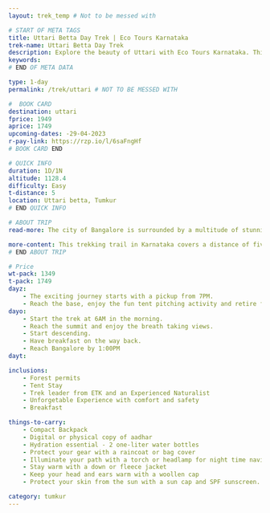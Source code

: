 ```yaml
---
layout: trek_temp # Not to be messed with

# START OF META TAGS
title: Uttari Betta Day Trek | Eco Tours Karnataka
trek-name: Uttari Betta Day Trek
description: Explore the beauty of Uttari with Eco Tours Karnataka. This trek is the perfect way to disconnect from the world and connect with nature. Book now and experience the tranquility!
keywords: 
# END OF META DATA

type: 1-day
permalink: /trek/uttari # NOT TO BE MESSED WITH

#  BOOK CARD
destination: uttari
fprice: 1949
aprice: 1749
upcoming-dates: -29-04-2023
r-pay-link: https://rzp.io/l/6saFngHf
# BOOK CARD END

# QUICK INFO
duration: 1D/1N
altitude: 1128.4
difficulty: Easy
t-distance: 5
location: Uttari betta, Tumkur
# END QUICK INFO

# ABOUT TRIP
read-more: The city of Bangalore is surrounded by a multitude of stunning hills and hillocks that are just waiting to be explored. If you are an avid adventurer and would like to explore them one by one, then make sure to add this activity to your bucket list. One such hill that should definitely be on your list is Uttari Betta, also known as Hutridurga. It is located in the south-east of Kunigal taluk and is the most famous trekking trail in the state of Karnataka. The beauty of Uttari Betta is simply magnificent and it is no wonder that it is a popular destination among trekkers.

more-content: This trekking trail in Karnataka covers a distance of five kilometers and offers adventurers stunning views that will be imprinted on their minds for the rest of their lives. The trek is an amazing combination of scenic views and thrills, with its historic fort walls and intricate stone steps. Interestingly, this hill fort is said to have eight gateways from the foot to the summit, in addition to several outer gates.<br><br>At the top of the trek, you will find the temple of Shankareswar, which provides an extensive view of the landscape dotted with many hills. An exclusive sunrise trek with Eco Tours Karnataka takes you right into the middle of nature, with the help of caves, jungles, and huge boulders that will make you marvel at the immensity of life. The trek ensures that trekkers feel at one with the abundant wildlife and vegetation that it offers along the way.<br><br>If you are someone who wants to fully immerse themselves in nature, then this trek is perfect for you. It offers you the opportunity to be a part of something much larger than yourself, as you navigate your way through the natural landscape. So, come along on this trek and get ready to experience the true essence of nature.
# END ABOUT TRIP

# Price
wt-pack: 1349
t-pack: 1749
dayz:
    - The exciting journey starts with a pickup from 7PM.
    - Reach the base, enjoy the fun tent pitching activity and retire for the day in your tents.
dayo: 
    - Start the trek at 6AM in the morning.
    - Reach the summit and enjoy the breath taking views.
    - Start descending.
    - Have breakfast on the way back.
    - Reach Bangalore by 1:00PM
dayt: 

inclusions:
    - Forest permits
    - Tent Stay
    - Trek leader from ETK and an Experienced Naturalist
    - Unforgetable Experience with comfort and safety
    - Breakfast

things-to-carry: 
    - Compact Backpack
    - Digital or physical copy of aadhar
    - Hydration essential - 2 one-liter water bottles
    - Protect your gear with a raincoat or bag cover
    - Illuminate your path with a torch or headlamp for night time navigation
    - Stay warm with a down or fleece jacket
    - Keep your head and ears warm with a woollen cap
    - Protect your skin from the sun with a sun cap and SPF sunscreen.

category: tumkur
---
```

